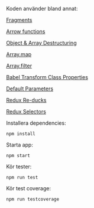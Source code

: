 Koden använder bland annat:

[Fragments](https://reactjs.org/docs/fragments.html)

[Arrow functions](https://developer.mozilla.org/en-US/docs/Web/JavaScript/Reference/Functions/Arrow_functions)

[Object & Array Destructuring](https://developer.mozilla.org/en-US/docs/Web/JavaScript/Reference/Operators/Destructuring_assignment)

[Array.map](https://developer.mozilla.org/en-US/docs/Web/JavaScript/Reference/Global_Objects/Array/map)

[Array.filter](https://developer.mozilla.org/en-US/docs/Web/JavaScript/Reference/Global_Objects/Array/filter)

[Babel Transform Class Properties](https://medium.com/@jacobworrel/babels-transform-class-properties-plugin-how-it-works-and-what-it-means-for-your-react-apps-6983539ffc22)

[Default Parameters](https://developer.mozilla.org/en-US/docs/Web/JavaScript/Reference/Functions/Default_parameters)

[Redux Re-ducks](https://github.com/alexnm/re-ducks)

[Redux Selectors](https://hackernoon.com/selectors-in-redux-are-a-must-d6b0637c79b7)

Installera dependencies:

`npm install`

Starta app:

`npm start`

Kör tester:

`npm run test`

Kör test coverage:

`npm run testcoverage`
